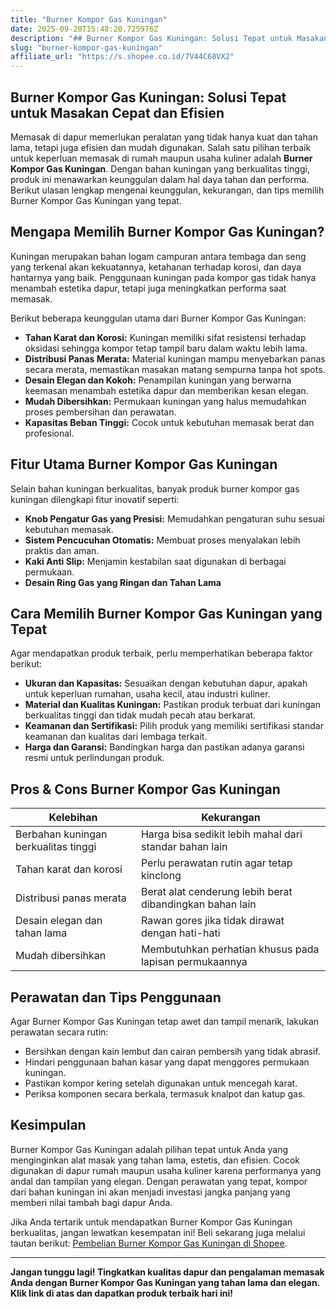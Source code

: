 ```yaml
---
title: "Burner Kompor Gas Kuningan"
date: 2025-09-20T15:48:20.725976Z
description: "## Burner Kompor Gas Kuningan: Solusi Tepat untuk Masakan Cepat dan Efisien..."
slug: "burner-kompor-gas-kuningan"
affiliate_url: "https://s.shopee.co.id/7V44C68VX2"
---
```

## Burner Kompor Gas Kuningan: Solusi Tepat untuk Masakan Cepat dan Efisien

Memasak di dapur memerlukan peralatan yang tidak hanya kuat dan tahan lama, tetapi juga efisien dan mudah digunakan. Salah satu pilihan terbaik untuk keperluan memasak di rumah maupun usaha kuliner adalah **Burner Kompor Gas Kuningan**. Dengan bahan kuningan yang berkualitas tinggi, produk ini menawarkan keunggulan dalam hal daya tahan dan performa. Berikut ulasan lengkap mengenai keunggulan, kekurangan, dan tips memilih Burner Kompor Gas Kuningan yang tepat.

## Mengapa Memilih Burner Kompor Gas Kuningan?

Kuningan merupakan bahan logam campuran antara tembaga dan seng yang terkenal akan kekuatannya, ketahanan terhadap korosi, dan daya hantarnya yang baik. Penggunaan kuningan pada kompor gas tidak hanya menambah estetika dapur, tetapi juga meningkatkan performa saat memasak.

Berikut beberapa keunggulan utama dari Burner Kompor Gas Kuningan:

- **Tahan Karat dan Korosi:** Kuningan memiliki sifat resistensi terhadap oksidasi sehingga kompor tetap tampil baru dalam waktu lebih lama.
- **Distribusi Panas Merata:** Material kuningan mampu menyebarkan panas secara merata, memastikan masakan matang sempurna tanpa hot spots.
- **Desain Elegan dan Kokoh:** Penampilan kuningan yang berwarna keemasan menambah estetika dapur dan memberikan kesan elegan.
- **Mudah Dibersihkan:** Permukaan kuningan yang halus memudahkan proses pembersihan dan perawatan.
- **Kapasitas Beban Tinggi:** Cocok untuk kebutuhan memasak berat dan profesional.

## Fitur Utama Burner Kompor Gas Kuningan

Selain bahan kuningan berkualitas, banyak produk burner kompor gas kuningan dilengkapi fitur inovatif seperti:

- **Knob Pengatur Gas yang Presisi:** Memudahkan pengaturan suhu sesuai kebutuhan memasak.
- **Sistem Pencucuhan Otomatis:** Membuat proses menyalakan lebih praktis dan aman.
- **Kaki Anti Slip:** Menjamin kestabilan saat digunakan di berbagai permukaan.
- **Desain Ring Gas yang Ringan dan Tahan Lama**

## Cara Memilih Burner Kompor Gas Kuningan yang Tepat

Agar mendapatkan produk terbaik, perlu memperhatikan beberapa faktor berikut:

- **Ukuran dan Kapasitas:** Sesuaikan dengan kebutuhan dapur, apakah untuk keperluan rumahan, usaha kecil, atau industri kuliner.
- **Material dan Kualitas Kuningan:** Pastikan produk terbuat dari kuningan berkualitas tinggi dan tidak mudah pecah atau berkarat.
- **Keamanan dan Sertifikasi:** Pilih produk yang memiliki sertifikasi standar keamanan dan kualitas dari lembaga terkait.
- **Harga dan Garansi:** Bandingkan harga dan pastikan adanya garansi resmi untuk perlindungan produk.

## Pros & Cons Burner Kompor Gas Kuningan

| Kelebihan                                    | Kekurangan                                  |
|----------------------------------------------|--------------------------------------------|
| Berbahan kuningan berkualitas tinggi        | Harga bisa sedikit lebih mahal dari standar bahan lain |
| Tahan karat dan korosi                      | Perlu perawatan rutin agar tetap kinclong |
| Distribusi panas merata                     | Berat alat cenderung lebih berat dibandingkan bahan lain |
| Desain elegan dan tahan lama               | Rawan gores jika tidak dirawat dengan hati-hati |
| Mudah dibersihkan                           | Membutuhkan perhatian khusus pada lapisan permukaannya |

## Perawatan dan Tips Penggunaan

Agar Burner Kompor Gas Kuningan tetap awet dan tampil menarik, lakukan perawatan secara rutin:

- Bersihkan dengan kain lembut dan cairan pembersih yang tidak abrasif.
- Hindari penggunaan bahan kasar yang dapat menggores permukaan kuningan.
- Pastikan kompor kering setelah digunakan untuk mencegah karat.
- Periksa komponen secara berkala, termasuk knalpot dan katup gas.

## Kesimpulan

Burner Kompor Gas Kuningan adalah pilihan tepat untuk Anda yang menginginkan alat masak yang tahan lama, estetis, dan efisien. Cocok digunakan di dapur rumah maupun usaha kuliner karena performanya yang andal dan tampilan yang elegan. Dengan perawatan yang tepat, kompor dari bahan kuningan ini akan menjadi investasi jangka panjang yang memberi nilai tambah bagi dapur Anda.

Jika Anda tertarik untuk mendapatkan Burner Kompor Gas Kuningan berkualitas, jangan lewatkan kesempatan ini! Beli sekarang juga melalui tautan berikut: [Pembelian Burner Kompor Gas Kuningan di Shopee](https://s.shopee.co.id/7V44C68VX2).

---

**Jangan tunggu lagi! Tingkatkan kualitas dapur dan pengalaman memasak Anda dengan Burner Kompor Gas Kuningan yang tahan lama dan elegan. Klik link di atas dan dapatkan produk terbaik hari ini!**